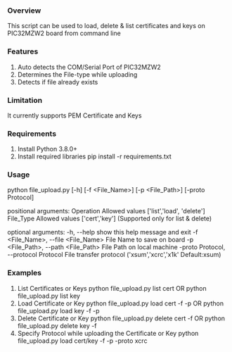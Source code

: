 ### Overview
This script can be used to load, delete & list certificates and keys on PIC32MZW2 board from command line

### Features
1. Auto detects the COM/Serial Port of PIC32MZW2
2. Determines the File-type while uploading
3. Detects if file already exists

### Limitation
It currently supports PEM Certificate and Keys

### Requirements
1. Install Python 3.8.0+
2. Install required libraries
pip install -r requirements.txt

### Usage
python file_upload.py <Operation> [-h] [-f <File_Name>] [-p <File_Path>] [-proto Protocol]

positional arguments:
  Operation             Allowed values ['list','load', 'delete']
  File_Type             Allowed values ['cert','key'] (Supported only for list & delete)

optional arguments:
  -h, --help                            show this help message and exit
  -f <File_Name>, --file <File_Name>    File Name to save on board
  -p <File_Path>, --path <File_Path>    File Path on local machine
  -proto Protocol, --protocol Protocol  File transfer protocol ('xsum','xcrc','x1k' Default:xsum)

### Examples
1. List Certificates or Keys
python file_upload.py list cert 
OR 
python file_upload.py list key
2. Load Certificate or Key
python file_upload.py load cert -f <File Name to save on Board> -p <File Path on local machine>
OR
python file_upload.py load key -f <File Name to save on Board> -p <File Path on local machine>
3. Delete Certificate or Key
python file_upload.py delete cert -f <File Name to delete from Board>
OR 
python file_upload.py delete key -f <File Name to delete from Board>
4. Specify Protocol while uploading the Certificate or Key
python file_upload.py load cert/key -f <File Name to save on Board> -p <File Path on local machine> -proto xcrc